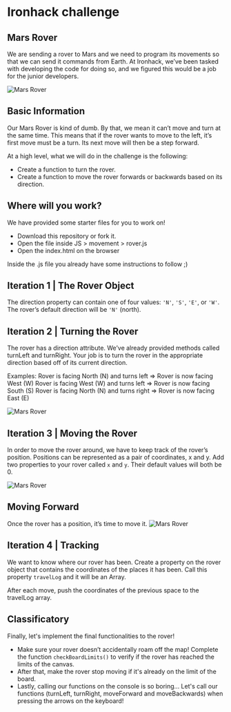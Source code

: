 # Ironhack challenge
## Mars Rover
We are sending a rover to Mars and we need to program its movements so that we can send it commands from Earth. At Ironhack, we’ve been tasked with developing the code for doing so, and we figured this would be a job for the junior developers.

![Mars Rover][logo]

[logo]: http://beatty-robotics.com/wp-content/uploads/Front-cropped.jpg "Logo Title Text 2"

## Basic Information
Our Mars Rover is kind of dumb. By that, we mean it can’t move and turn at the same time. This means that if the rover wants to move to the left, it’s first move must be a turn. Its next move will then be a step forward.

At a high level, what we will do in the challenge is the following:
- Create a function to turn the rover.
- Create a function to move the rover forwards or backwards based on its direction.

## Where will you work?
We have provided some starter files for you to work on!
- Download this repository or fork it.
- Open the file inside JS > movement > rover.js
- Open the index.html on the browser

Inside the .js file you already have some instructions to follow ;)

## Iteration 1 | The Rover Object

The direction property can contain one of four values: `'N'`, `'S'`, `'E'`, or `'W'`. The rover’s default direction will be `'N'` (north).

## Iteration 2 | Turning the Rover
The rover has a direction attribute. We’ve already provided methods called turnLeft and turnRight. Your job is to turn the rover in the appropriate direction based off of its current direction.

Examples:
Rover is facing North (N) and turns left => Rover is now facing West (W)
Rover is facing West (W) and turns left => Rover is now facing South (S)
Rover is facing North (N) and turns right => Rover is now facing East (E)

![Mars Rover][logo2]

[logo2]: https://s3-eu-west-1.amazonaws.com/ih-materials/uploads/upload_831b479d70c0865ef6afd6b8042cbb99.gif "Logo Title Text 2"

## Iteration 3 | Moving the Rover
In order to move the rover around, we have to keep track of the rover’s position.
Positions can be represented as a pair of coordinates, x and y. Add two properties to your rover called `x` and `y`. Their default values will both be 0.

![Mars Rover][logo3]

[logo3]: https://s3-eu-west-1.amazonaws.com/ih-materials/uploads/upload_91a247c191d18c2d91f03261bf18611f.png "Logo Title Text 2"

## Moving Forward
Once the rover has a position, it’s time to move it.
![Mars Rover][logo4]

[logo4]: https://s3-eu-west-1.amazonaws.com/ih-materials/uploads/upload_596bde4c6f92c60447ea2e1644da168e.gif "Logo Title Text 2"

## Iteration 4 | Tracking
We want to know where our rover has been. Create a property on the rover object that contains the coordinates of the places it has been. Call this property `travelLog` and it will be an Array.

After each move, push the coordinates of the previous space to the travelLog array.

## Classificatory
Finally, let's implement the final functionalities to the rover!

- Make sure your rover doesn’t accidentally roam off the map! Complete the function `checkBoardLimits()` to verify if the rover has reached the limits of the canvas.
- After that, make the rover stop moving if it's already on the limit of the board.
- Lastly, calling our functions on the console is so boring... Let's call our functions (turnLeft, turnRight, moveForward and moveBackwards) when pressing the arrows on the keyboard!